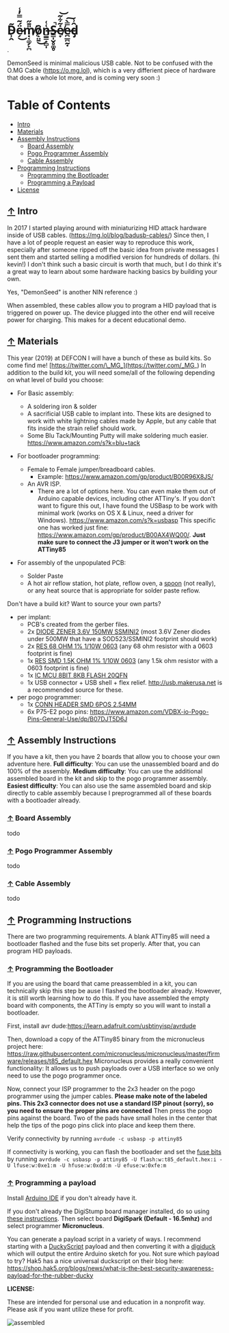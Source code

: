 # D̴̹̭͂ë̷̗́̃̿̓̾͜ṃ̸͔͚̗̙̪̎̄̋ȏ̸̝̤̱͜n̶͇͇͙̻̩͑͑S̴̳̩̮̥͚̥̚ė̸̟̃͋͂͝e̷̪̲̪̰̣̿̀͠d̵̡̂͗

.

DemonSeed is minimal malicious USB cable. Not to be confused with the O.MG Cable (https://o.mg.lol), which is a very differient piece of hardware that does a whole lot more, and is coming very soon :)

Table of Contents
=================

* [Intro](#-intro)
* [Materials](#-Materials)
* [Assembly Instructions](#-assembly-instructions)
  * [Board Assembly](#-board-assembly)
  * [Pogo Programmer Assembly](#-pogo-programmer-assembly)
  * [Cable Assembly](#-cable-assembly)
* [Programming Instructions](#-programming-instructions)
  * [Programming the Bootloader](#-programming-the-bootloader)
  * [Programming a Payload](#-programming-a-payload)
* [License](#-license)



## [↑](#table-of-contents) Intro
In 2017 I started playing around with miniaturizing HID attack hardware inside of USB cables. (https://mg.lol/blog/badusb-cables/) Since then, I have a lot of people request an easier way to reproduce this work, especially after someone ripped off the basic idea from private messages I sent them and started selling a modified version for hundreds of dollars. (hi kevin!) I don't think such a basic circuit is worth that much, but I do think it's a great way to learn about some hardware hacking basics by building your own. 

Yes, "DemonSeed" is another NIN reference :)

When assembled, these cables allow you to program a HID payload that is triggered on power up. The device plugged into the other end will receive power for charging. This makes for a decent educational demo. 



## [↑](#table-of-contents) Materials

This year (2019) at DEFCON I will have a bunch of these as build kits. So come find me! [https://twitter.com/\_MG_](https://twitter.com/_MG_)
In addition to the build kit, you will need some/all of the following depending on what level of build you choose:

* For Basic assembly:  
  * A soldering iron & solder
  * A sacrificial USB cable to implant into. These kits are designed to work with white lightning cables made by Apple, but any cable that fits inside the strain relief should work. 
  * Some Blu Tack/Mounting Putty will make soldering much easier. https://www.amazon.com/s?k=blu+tack

* For bootloader programming: 
  * Female to Female jumper/breadboard cables. 
    * Example: https://www.amazon.com/gp/product/B00R96X8JS/ 
  * An AVR ISP. 
    * There are a lot of options here. You can even make them out of Arduino capable devices, including other ATTiny's. If you don't want to figure this out, I have found the USBasp to be work with minimal work (works on OS X & Linux, need a driver for Windows). https://www.amazon.com/s?k=usbasp This specific one has worked just fine: https://www.amazon.com/gp/product/B00AX4WQ00/. **Just make sure to connect the J3 jumper or it won't work on the ATTiny85** 

* For assembly of the unpopulated PCB:
  * Solder Paste
  * A hot air reflow station, hot plate, reflow oven, a [spoon](https://twitter.com/_MG_/status/1152317329646088192) (not really), or any heat source that is appropriate for solder paste reflow.  

Don't have a build kit? Want to source your own parts? 
* per implant: 
  * PCB's created from the gerber files. 
  * 2x [DIODE ZENER 3.6V 150MW SSMINI2](https://www.digikey.com/product-detail/en/panasonic-electronic-components/DZ2S036M0L/DZ2S036M0LCT-ND/2269096) (most 3.6V Zener diodes under 500MW that have a SOD523/SSMINI2 footprint should work)
  * 2x [RES 68 OHM 1% 1/10W 0603](https://www.digikey.com/product-detail/en/stackpole-electronics-inc/RMCF0603FT68R0/RMCF0603FT68R0CT-ND/2418121) (any 68 ohm resistor with a 0603 footprint is fine)
  * 1x [RES SMD 1.5K OHM 1% 1/10W 0603](https://www.digikey.com/product-detail/en/yageo/RC0603FR-071K5L/311-1.50KHRCT-ND/729811) (any 1.5k ohm resistor with a 0603 footprint is fine)
  * 1x [IC MCU 8BIT 8KB FLASH 20QFN	](https://www.digikey.com/product-detail/en/microchip-technology/ATTINY85-20MU/ATTINY85-20MU-ND/1245919)
  * 1x USB connector + USB shell + flex relief. http://usb.makerusa.net is a recommended source for these. 
* per pogo programmer: 
  * 1x [CONN HEADER SMD 6POS 2.54MM](https://www.digikey.com/product-detail/en/amphenol-icc-fci/54202-G08-03/609-5602-ND/1488240)
  * 6x P75-E2 pogo pins: https://www.amazon.com/VDBX-io-Pogo-Pins-General-Use/dp/B07DJT5D6J
 



## [↑](#table-of-contents) Assembly Instructions
If you have a kit, then you have 2 boards that allow you to choose your own adventure here. 
**Full difficulty**: You can use the unassembled board and do 100% of the assembly. 
**Medium difficulty**: You can use the additional assembled board in the kit and skip to the pogo programmer assembly. 
**Easiest difficulty**: You can also use the same assembled board and skip directly to cable assembly because I preprogrammed all of these boards with a bootloader already. 

### [↑](#table-of-contents) Board Assembly
todo

### [↑](#table-of-contents) Pogo Programmer Assembly
todo

### [↑](#table-of-contents) Cable Assembly
todo


## [↑](#table-of-contents) Programming Instructions
There are two programming requirements. A blank ATTiny85 will need a bootloader flashed and the fuse bits set properly. After that, you can program HID payloads. 

### [↑](#table-of-contents) Programming the Bootloader
If you are using the board that came preassembled in a kit, you can technically skip this step be ause I flashed the bootloader already. However, it is still worth learning how to do this. If you have assembled the empty board with components, the ATTiny is empty so you will want to install a bootloader. 

First, install avr dude:https://learn.adafruit.com/usbtinyisp/avrdude

Then, download a copy of the ATTiny85 binary from the micronucleus project here: https://raw.githubusercontent.com/micronucleus/micronucleus/master/firmware/releases/t85_default.hex Micronucleus provides a really convenient functionality: It allows us to push payloads over a USB interface so we only need to use the pogo programmer once. 

Now, connect your ISP programmer to the 2x3 header on the pogo programmer using the jumper cables. **Please make note of the labeled pins. This 2x3 connector does not use a standard ISP pinout (sorry), so you need to ensure the proper pins are connected** Then press the pogo pins against the board. Two of the pads have small holes in the center that help the tips of the pogo pins click into place and keep them there. 

Verify connectivity by running `avrdude -c usbasp -p attiny85`

If connectivity is working, you can flash the bootloader and set the [fuse bits](http://eleccelerator.com/fusecalc/fusecalc.php?chip=attiny85) by running `avrdude -c usbasp -p attiny85 -U flash:w:t85_default.hex:i -U lfuse:w:0xe1:m -U hfuse:w:0xdd:m -U efuse:w:0xfe:m`


### [↑](#table-of-contents) Programming a payload
Install [Arduino IDE](https://www.arduino.cc/en/Main/Software) if you don't already have it.

If you don't already the DigiStump board manager installed, do so using [these instructions](http://digistump.com/wiki/digispark/tutorials/connecting). Then select board **DigiSpark (Default - 16.5mhz)** and select programmer **Micronucleus**. 

You can generate a payload script in a variety of ways. I recommend starting with a [DuckyScript](https://github.com/hak5darren/USB-Rubber-Ducky/wiki/Payloads) payload and then converting it with a [digiduck](https://github.com/uslurper/digiduck) which will output the entire Arduino sketch for you. 
Not sure which payload to try? Hak5 has a nice universal duckscript on their blog here: 
https://shop.hak5.org/blogs/news/what-is-the-best-security-awareness-payload-for-the-rubber-ducky

**LICENSE:**

These are intended for personal use and education in a nonprofit way. Please ask if you want utilize these for profit. 

![assembled](https://github.com/O-MG/DemonSeed/blob/master/display.png)
